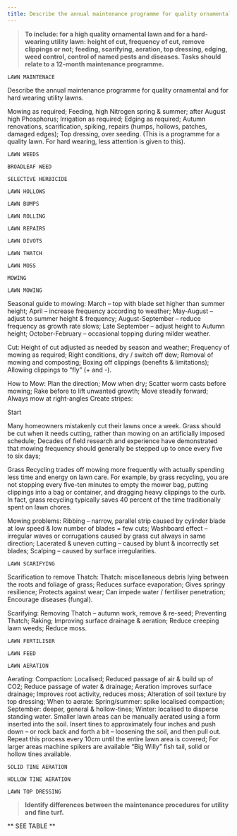 ```yaml
---
title: Describe the annual maintenance programme for quality ornamental and for hard-wearing utility lawns.
---
```



> **To include: for a high quality ornamental lawn
and for a hard-wearing utility lawn:
height of cut, frequency of cut, remove
clippings or not; feeding, scarifying, aeration,
top dressing, edging, weed control, control of
named pests and diseases.
Tasks should relate to a 12-month
maintenance programme.** 


`LAWN MAINTENACE`

Describe the annual maintenance programme for quality ornamental and for hard wearing utility lawns.

Mowing as required;
Feeding, high Nitrogen spring & summer; after August high Phosphorus;
Irrigation as required;
Edging as required;
Autumn renovations, scarification, spiking, repairs (humps, hollows, patches, damaged edges);
Top dressing, over seeding.
(This is a programme for a quality lawn.  For hard wearing, less attention is given to this).


`LAWN WEEDS`

`BROADLEAF WEED`

`SELECTIVE HERBICIDE`

`LAWN HOLLOWS`

`LAWN BUMPS`

`LAWN ROLLING`

`LAWN REPAIRS`

`LAWN DIVOTS`

`LAWN THATCH`

`LAWN MOSS`

`MOWING`

`LAWN MOWING`

Seasonal guide to mowing:
March – top with blade set higher than summer height;
April – increase frequency according to weather;
May-August – adjust to summer height & frequency;
August-September – reduce frequency as growth rate slows;
Late September – adjust height to Autumn height;
October-February – occasional topping during milder weather.

Cut:
Height of cut adjusted as needed by season and weather;
Frequency of mowing as required;
Right conditions, dry / switch off dew;
Removal of mowing and composting;
Boxing off clippings (benefits & limitations);
Allowing clippings to “fly” (+ and -).

How to Mow: 
Plan the direction;
Mow when dry;
Scatter worm casts before mowing;
Rake before to lift unwanted growth; 
Move steadily forward;
Always mow at right-angles
Create stripes:

Start

Many homeowners mistakenly cut their lawns once a week.  Grass should be cut when it needs cutting, rather than mowing on an artificially imposed schedule;
Decades of field research and experience have demonstrated that mowing frequency should generally be stepped up to once every five to six days;

Grass Recycling trades off mowing more frequently with actually spending less time and energy on lawn care.  For example, by grass recycling, you are not stopping every five-ten minutes to empty the mower bag, putting clippings into a bag or container, and dragging heavy clippings to the curb.  In fact, grass recycling typically saves 40 percent of the time traditionally spent on lawn chores.

Mowing problems:
Ribbing – narrow, parallel strip caused by cylinder blade at low speed & low number of blades = few cuts;
Washboard effect – irregular waves or corrugations  caused by grass cut always in same direction;
Lacerated & uneven cutting – caused by blunt & incorrectly set blades;
Scalping – caused by surface irregularities.



`LAWN SCARIFYING`

Scarification to remove Thatch:
Thatch: miscellaneous debris lying between the roots and foliage of grass;
Reduces surface evaporation;
Gives springy resilience;
Protects against wear;
Can impede water / fertiliser penetration;
Encourage diseases (fungal).

Scarifying:
Removing Thatch – autumn work, remove & re-seed;
Preventing Thatch;
Raking;
Improving surface drainage & aeration;
Reduce creeping lawn weeds;
Reduce moss.


`LAWN FERTILISER`

`LAWN FEED`

`LAWN AERATION`

Aerating:
Compaction:
Localised;
Reduced passage of air & build up of CO2;
Reduce passage of water & drainage;
Aeration improves surface drainage;
Improves root activity, reduces moss;
Alteration of soil texture by top dressing;
When to aerate:
Spring/summer: spike localised compaction;
September: deeper, general & hollow-tines;
Winter: localised to disperse standing water.
Smaller lawn areas can be manually aerated using a form inserted into the soil.  Insert tines to approximately four inches and push down – or rock back and forth a bit – loosening the soil, and then pull out.  Repeat this process every 10cm until the entire lawn area is covered;
For larger areas machine spikers are available “Big Willy” fish tail, solid or hollow tines available.




`SOLID TINE AERATION`

`HOLLOW TINE AERATION`

`LAWN TOP DRESSING`
> **Identify differences between the maintenance
procedures for utility and fine turf.** 


** SEE TABLE **
